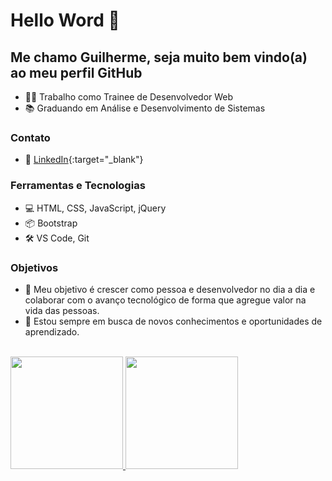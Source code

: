 # Hello Word 👋
## Me chamo Guilherme, seja muito bem vindo(a) ao meu perfil GitHub 

- 👨‍💻 Trabalho como Trainee de Desenvolvedor Web
- 📚 Graduando em Análise e Desenvolvimento de Sistemas

### Contato
- 🔗 [LinkedIn](https://www.linkedin.com/in/guilherme-barross/){:target="_blank"}

### Ferramentas e Tecnologias

- 💻 HTML, CSS, JavaScript, jQuery
- 📦 Bootstrap
- 🛠️ VS Code, Git


### Objetivos

- 🚀 Meu objetivo é crescer como pessoa e desenvolvedor no dia a dia e colaborar com o avanço tecnológico de forma que agregue valor na vida das pessoas.
- 🌱 Estou sempre em busca de novos conhecimentos e oportunidades de aprendizado.
<br><br>


<div>
<a href="https://github.com/guibarross">
<img loading="lazy" height="180em" src="https://github-readme-stats.vercel.app/api/top-langs/?username=guibarross&layout=compact&langs_count=7&theme=dracula"/>
<img loading="lazy" height="180em" src="https://github-readme-stats.vercel.app/api?username=guibarross&show_icons=true&theme=dracula&include_all_commits=true&count_private=true"/>
</div>

<!--
### Projetos Recentes

- [Projeto 1](link-do-projeto-1): Descreva aqui um projeto recente que você tenha concluído ou esteja trabalhando.
- [Projeto 2](link-do-projeto-2): Outro exemplo de projeto relevante.
- [Projeto 3](link-do-projeto-3): Mais um projeto incrível!

-->
  

